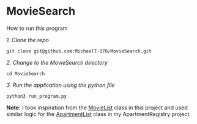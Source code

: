 # MovieSearch

How to run this program 


*1. Clone the repo*
```
git clone git@github.com:MichaelT-178/MovieSearch.git
```

*2. Change to the MovieSearch directory*
```
cd MovieSearch
```

*3. Run the application using the python file*
```
python3 run_program.py
```

**Note:** I took inspiration from the [MovieList](https://github.com/MichaelT-178/MovieSearch/blob/main/src/MovieList.java) class in this project and used similar 
logic for the [ApartmentList](https://github.com/MichaelT-178/ApartmentRegistry/blob/main/src/ApartmentList.java) class in my ApartmentRegistry project.